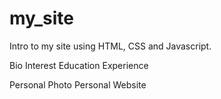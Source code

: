 # my_site

Intro to my site using HTML, CSS and Javascript.

Bio
Interest
Education
Experience 

Personal Photo
Personal Website


